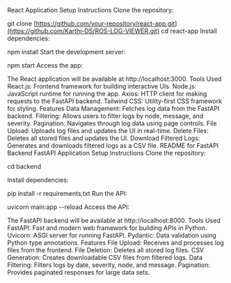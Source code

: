 React Application
Setup Instructions
Clone the repository:


git clone [https://github.com/your-repository/react-app.git](https://github.com/Karthi-DS/ROS-LOG-VIEWER.git)
cd react-app
Install dependencies:


npm install
Start the development server:


npm start
Access the app:

The React application will be available at http://localhost:3000.
Tools Used
React.js: Frontend framework for building interactive UIs.
Node.js: JavaScript runtime for running the app.
Axios: HTTP client for making requests to the FastAPI backend.
Tailwind CSS: Utility-first CSS framework for styling.
Features
Data Management: Fetches log data from the FastAPI backend.
Filtering: Allows users to filter logs by node, message, and severity.
Pagination: Navigates through log data using page controls.
File Upload: Uploads log files and updates the UI in real-time.
Delete Files: Deletes all stored files and updates the UI.
Download Filtered Logs: Generates and downloads filtered logs as a CSV file.
README for FastAPI Backend
FastAPI Application
Setup Instructions
Clone the repository:

cd backend

Install dependencies:


pip install -r requirements.txt
Run the API:


uvicorn main:app --reload
Access the API:

The FastAPI backend will be available at http://localhost:8000.
Tools Used
FastAPI: Fast and modern web framework for building APIs in Python.
Uvicorn: ASGI server for running FastAPI.
Pydantic: Data validation using Python type annotations.
Features
File Upload: Receives and processes log files from the frontend.
File Deletion: Deletes all stored log files.
CSV Generation: Creates downloadable CSV files from filtered logs.
Data Filtering: Filters logs by date, severity, node, and message.
Pagination: Provides paginated responses for large data sets.
